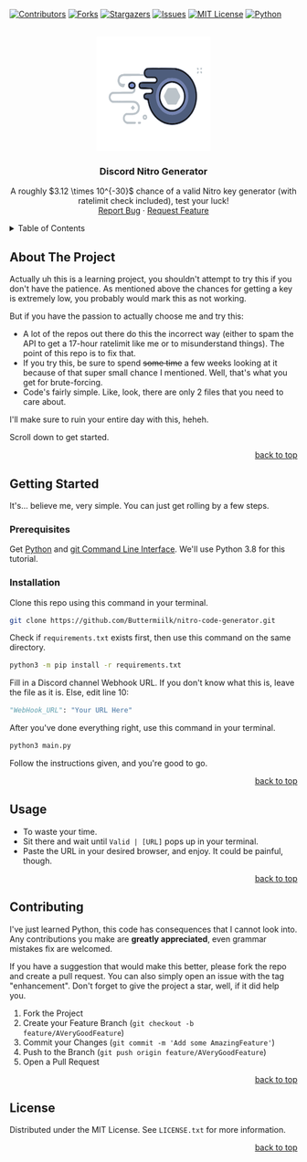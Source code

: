 <!-- Improved compatibility of back to top link: See: https://github.com/Buttermiilk/nitro-code-generator/pull/73 -->
<a name="readme-top"></a>

[![Contributors][contributors-shield]][contributors-url]
[![Forks][forks-shield]][forks-url]
[![Stargazers][stars-shield]][stars-url]
[![Issues][issues-shield]][issues-url]
[![MIT License][license-shield]][license-url]
[![Python][python-shield]][python-url]

<!-- PROJECT LOGO -->
<br />
<div align="center">
  <a href="https://github.com/Buttermiilk/nitro-code-generator">
    <img src="logo.svg" alt="Logo" width="200" height="200">
  </a>

  <h3 align="center">Discord Nitro Generator</h3>

  <p align="center">
    A roughly $3.12 \times 10^{-30}$ chance of a valid Nitro key generator (with ratelimit check included), test your luck!
    <br />
    <a href="https://github.com/Buttermiilk/nitro-code-generator/issues">Report Bug</a>
    ·
    <a href="https://github.com/Buttermiilk/nitro-code-generator/issues">Request Feature</a>
  </p>
</div>



<!-- TABLE OF CONTENTS -->
<details>
  <summary>Table of Contents</summary>
  <ol>
    <li>
      <a href="#about-the-project">About The Project</a>
      <ul>
        <li><a href="#built-with">Built With</a></li>
      </ul>
    </li>
    <li>
      <a href="#getting-started">Getting Started</a>
      <ul>
        <li><a href="#prerequisites">Prerequisites</a></li>
        <li><a href="#installation">Installation</a></li>
      </ul>
    </li>
    <li><a href="#usage">Usage</a></li>
    <li><a href="#roadmap">Roadmap</a></li>
    <li><a href="#contributing">Contributing</a></li>
    <li><a href="#license">License</a></li>
    <li><a href="#contact">Contact</a></li>
    <li><a href="#acknowledgments">Acknowledgments</a></li>
  </ol>
</details>



<!-- ABOUT THE PROJECT -->
## About The Project

Actually uh this is a learning project, you shouldn't attempt to try this if you don't have the patience. As mentioned above the chances for getting a key is extremely low, you probably would mark this as not working.

But if you have the passion to actually choose me and try this:
* A lot of the repos out there do this the incorrect way (either to spam the API to get a 17-hour ratelimit like me or to misunderstand things). The point of this repo is to fix that.
* If you try this, be sure to spend ~~some time~~ a few weeks looking at it because of that super small chance I mentioned. Well, that's what you get for brute-forcing.
* Code's fairly simple. Like, look, there are only 2 files that you need to care about.

I'll make sure to ruin your entire day with this, heheh.

Scroll down to get started.

<p align="right"><a href="#readme-top">back to top</a></p>

<!-- GETTING STARTED -->
## Getting Started

It's... believe me, very simple. You can just get rolling by a few steps.

### Prerequisites

Get [Python](https://python.org) and [git Command Line Interface](https://git-scm.com/book/en/v2/Getting-Started-Installing-Git). We'll use Python 3.8 for this tutorial.

### Installation

Clone this repo using this command in your terminal.
  ```sh
  git clone https://github.com/Buttermiilk/nitro-code-generator.git
  ```

Check if `requirements.txt` exists first, then use this command on the same directory.
  ```sh
  python3 -m pip install -r requirements.txt
  ```

Fill in a Discord channel Webhook URL. If you don't know what this is, leave the file as it is. Else, edit line 10:
  ```py
  "WebHook_URL": "Your URL Here"
  ```

After you've done everything right, use this command in your terminal.
  ```sh
  python3 main.py
  ```
Follow the instructions given, and you're good to go.

<p align="right"><a href="#readme-top">back to top</a></p>



<!-- USAGE EXAMPLES -->
## Usage

* To waste your time.
* Sit there and wait until `Valid | [URL]` pops up in your terminal.
* Paste the URL in your desired browser, and enjoy. It could be painful, though.

<p align="right"><a href="#readme-top">back to top</a></p>

<!-- CONTRIBUTING -->
## Contributing

I've just learned Python, this code has consequences that I cannot look into. Any contributions you make are **greatly appreciated**, even grammar mistakes fix are welcomed.

If you have a suggestion that would make this better, please fork the repo and create a pull request. You can also simply open an issue with the tag "enhancement".
Don't forget to give the project a star, well, if it did help you.

1. Fork the Project
2. Create your Feature Branch (`git checkout -b feature/AVeryGoodFeature`)
3. Commit your Changes (`git commit -m 'Add some AmazingFeature'`)
4. Push to the Branch (`git push origin feature/AVeryGoodFeature`)
5. Open a Pull Request

<p align="right"><a href="#readme-top">back to top</a></p>



<!-- LICENSE -->
## License

Distributed under the MIT License. See `LICENSE.txt` for more information.

<p align="right"><a href="#readme-top">back to top</a></p>



<!-- MARKDOWN LINKS & IMAGES -->
<!-- https://www.markdownguide.org/basic-syntax/#reference-style-links -->
[contributors-shield]: https://img.shields.io/github/contributors/Buttermiilk/nitro-code-generator.svg?style=for-the-badge
[contributors-url]: https://github.com/Buttermiilk/nitro-code-generator/graphs/contributors
[forks-shield]: https://img.shields.io/github/forks/Buttermiilk/nitro-code-generator.svg?style=for-the-badge
[forks-url]: https://github.com/Buttermiilk/nitro-code-generator/network/members
[stars-shield]: https://img.shields.io/github/stars/Buttermiilk/nitro-code-generator.svg?style=for-the-badge
[stars-url]: https://github.com/Buttermiilk/nitro-code-generator/stargazers
[issues-shield]: https://img.shields.io/github/issues/Buttermiilk/nitro-code-generator.svg?style=for-the-badge
[issues-url]: https://github.com/Buttermiilk/nitro-code-generator/issues
[license-shield]: https://img.shields.io/github/license/Buttermiilk/nitro-code-generator.svg?style=for-the-badge
[license-url]: https://github.com/Buttermiilk/nitro-code-generator/blob/master/LICENSE.txt
[python-shield]: https://img.shields.io/badge/-Python-black.svg?style=for-the-badge&logo=python&colorB=000
[python-url]: https://python.org
